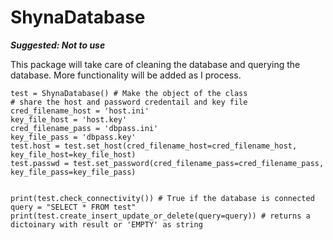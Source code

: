 # ShynaDatabase

***Suggested: Not to use***

This package will take care of cleaning the database and querying the database. More functionality will be added as I process.

```
test = ShynaDatabase() # Make the object of the class
# share the host and password credentail and key file
cred_filename_host = 'host.ini' 
key_file_host = 'host.key'
cred_filename_pass = 'dbpass.ini'
key_file_pass = 'dbpass.key'
test.host = test.set_host(cred_filename_host=cred_filename_host, key_file_host=key_file_host)
test.passwd = test.set_password(cred_filename_pass=cred_filename_pass, key_file_pass=key_file_pass)


print(test.check_connectivity()) # True if the database is connected
query = "SELECT * FROM test"
print(test.create_insert_update_or_delete(query=query)) # returns a dictoinary with result or 'EMPTY' as string

````
